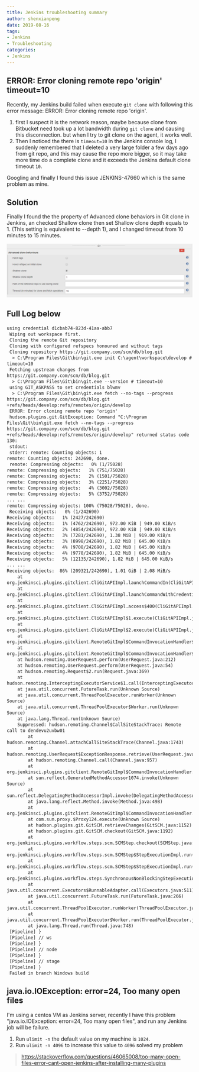 ```yaml
---
title: Jenkins troubleshooting summary
author: shenxianpeng
date: 2019-08-16
tags:
- Jenkins
- Troubleshooting
categories:
- Jenkins
---
```


## ERROR: Error cloning remote repo 'origin' timeout=10

Recently, my Jenkins build failed when execute `git clone` with following this error message: ERROR: Error cloning remote repo 'origin'.

1. first I suspect it is the network reason, maybe because clone from Bitbucket need took up a lot bandwidth during `git clone` and causing this disconnection. but when I try to git clone on the agent, it works well.
2. Then I noticed the there is `timeout=10` in the Jenkins console log, I suddenly remembered that I deleted a very large folder a few days ago from git repo, and this may cause the repo more bigger, so it may take more time do a complete clone and it exceeds the Jenkins default clone timeout `10`.

Googling and finally I found this issue JENKINS-47660 which is the same problem as mine.

<!-- more -->

## Solution

Finally I found the the property of Advanced clone behaviors in Git clone in Jenkins, an checked Shallow clone then set Shallow clone depth equals to 1. (This setting is equivalent to --depth 1), and I changed timeout from 10 minutes to 15 minutes.

![Advanced clone behaviours](jenkins-troubleshooting/advanced-clone-behaviour.png)

## Full Log below

```log
using credential d1cbab74-823d-41aa-abb7
 Wiping out workspace first.
 Cloning the remote Git repository
 Cloning with configured refspecs honoured and without tags
 Cloning repository https://git.company.com/scm/db/blog.git
  > C:\Program Files\Git\bin\git.exe init C:\agent\workspace\develop # timeout=10
 Fetching upstream changes from https://git.company.com/scm/db/blog.git
  > C:\Program Files\Git\bin\git.exe --version # timeout=10
 using GIT_ASKPASS to set credentials blwmv
  > C:\Program Files\Git\bin\git.exe fetch --no-tags --progress https://git.company.com/scm/db/blog.git +refs/heads/develop:refs/remotes/origin/develop
 ERROR: Error cloning remote repo 'origin'
 hudson.plugins.git.GitException: Command "C:\Program Files\Git\bin\git.exe fetch --no-tags --progress https://git.company.com/scm/db/blog.git +refs/heads/develop:refs/remotes/origin/develop" returned status code 130:
 stdout:
 stderr: remote: Counting objects: 1
remote: Counting objects: 242690, done.
 remote: Compressing objects:   0% (1/75028)
remote: Compressing objects:   1% (751/75028)
remote: Compressing objects:   2% (1501/75028)
remote: Compressing objects:   3% (2251/75028)
remote: Compressing objects:   4% (3002/75028)
remote: Compressing objects:   5% (3752/75028)
... ...
remote: Compressing objects: 100% (75028/75028), done.
 Receiving objects:   0% (1/242690)
Receiving objects:   1% (2427/242690)
Receiving objects:   1% (4762/242690), 972.00 KiB | 949.00 KiB/s
Receiving objects:   2% (4854/242690), 972.00 KiB | 949.00 KiB/s
Receiving objects:   3% (7281/242690), 1.38 MiB | 919.00 KiB/s
Receiving objects:   3% (8998/242690), 1.82 MiB | 645.00 KiB/s
Receiving objects:   4% (9708/242690), 1.82 MiB | 645.00 KiB/s
Receiving objects:   4% (9778/242690), 1.82 MiB | 645.00 KiB/s
Receiving objects:   5% (12135/242690), 1.82 MiB | 645.00 KiB/s
... ...
Receiving objects:  86% (209321/242690), 1.01 GiB | 2.08 MiB/s
 	at org.jenkinsci.plugins.gitclient.CliGitAPIImpl.launchCommandIn(CliGitAPIImpl.java:2042)
 	at org.jenkinsci.plugins.gitclient.CliGitAPIImpl.launchCommandWithCredentials(CliGitAPIImpl.java:1761)
 	at org.jenkinsci.plugins.gitclient.CliGitAPIImpl.access$400(CliGitAPIImpl.java:72)
 	at org.jenkinsci.plugins.gitclient.CliGitAPIImpl$1.execute(CliGitAPIImpl.java:442)
 	at org.jenkinsci.plugins.gitclient.CliGitAPIImpl$2.execute(CliGitAPIImpl.java:655)
 	at org.jenkinsci.plugins.gitclient.RemoteGitImpl$CommandInvocationHandler$1.call(RemoteGitImpl.java:153)
 	at org.jenkinsci.plugins.gitclient.RemoteGitImpl$CommandInvocationHandler$1.call(RemoteGitImpl.java:146)
 	at hudson.remoting.UserRequest.perform(UserRequest.java:212)
 	at hudson.remoting.UserRequest.perform(UserRequest.java:54)
 	at hudson.remoting.Request$2.run(Request.java:369)
 	at hudson.remoting.InterceptingExecutorService$1.call(InterceptingExecutorService.java:72)
 	at java.util.concurrent.FutureTask.run(Unknown Source)
 	at java.util.concurrent.ThreadPoolExecutor.runWorker(Unknown Source)
 	at java.util.concurrent.ThreadPoolExecutor$Worker.run(Unknown Source)
 	at java.lang.Thread.run(Unknown Source)
 	Suppressed: hudson.remoting.Channel$CallSiteStackTrace: Remote call to dendevu2uvbw01
 		at hudson.remoting.Channel.attachCallSiteStackTrace(Channel.java:1743)
 		at hudson.remoting.UserRequest$ExceptionResponse.retrieve(UserRequest.java:357)
 		at hudson.remoting.Channel.call(Channel.java:957)
 		at org.jenkinsci.plugins.gitclient.RemoteGitImpl$CommandInvocationHandler.execute(RemoteGitImpl.java:146)
 		at sun.reflect.GeneratedMethodAccessor1074.invoke(Unknown Source)
 		at sun.reflect.DelegatingMethodAccessorImpl.invoke(DelegatingMethodAccessorImpl.java:43)
 		at java.lang.reflect.Method.invoke(Method.java:498)
 		at org.jenkinsci.plugins.gitclient.RemoteGitImpl$CommandInvocationHandler.invoke(RemoteGitImpl.java:132)
 		at com.sun.proxy.$Proxy124.execute(Unknown Source)
 		at hudson.plugins.git.GitSCM.retrieveChanges(GitSCM.java:1152)
 		at hudson.plugins.git.GitSCM.checkout(GitSCM.java:1192)
 		at org.jenkinsci.plugins.workflow.steps.scm.SCMStep.checkout(SCMStep.java:124)
 		at org.jenkinsci.plugins.workflow.steps.scm.SCMStep$StepExecutionImpl.run(SCMStep.java:93)
 		at org.jenkinsci.plugins.workflow.steps.scm.SCMStep$StepExecutionImpl.run(SCMStep.java:80)
 		at org.jenkinsci.plugins.workflow.steps.SynchronousNonBlockingStepExecution.lambda$start$0(SynchronousNonBlockingStepExecution.java:47)
 		at java.util.concurrent.Executors$RunnableAdapter.call(Executors.java:511)
 		at java.util.concurrent.FutureTask.run(FutureTask.java:266)
 		at java.util.concurrent.ThreadPoolExecutor.runWorker(ThreadPoolExecutor.java:1149)
 		at java.util.concurrent.ThreadPoolExecutor$Worker.run(ThreadPoolExecutor.java:624)
 		at java.lang.Thread.run(Thread.java:748)
 [Pipeline] }
 [Pipeline] // ws
 [Pipeline] }
 [Pipeline] // node
 [Pipeline] }
 [Pipeline] // stage
 [Pipeline] }
 Failed in branch Windows build
```

## java.io.IOException: error=24, Too many open files

I'm using a centos VM as Jenkins server, recently I have this problem "java.io.IOException: error=24, Too many open files", and run any Jenkins job will be failure.

1. Run `ulimit -n` the default value on my machine is `1024`.
2. Run `ulimit -n 4096` to increase this value to `4096` solved my problem

> https://stackoverflow.com/questions/46065008/too-many-open-files-error-cant-open-jenkins-after-installing-many-plugins
